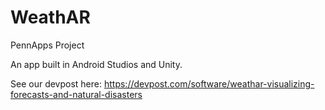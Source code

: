 # WeathAR
PennApps Project

An app built in Android Studios and Unity.

See our devpost here:
https://devpost.com/software/weathar-visualizing-forecasts-and-natural-disasters
